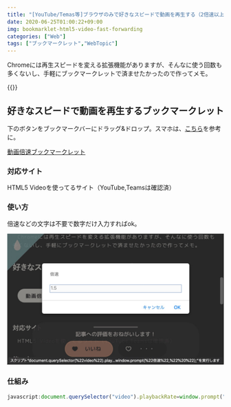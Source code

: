 ```yaml
---
title: "[YouTube/Temas等]ブラウザのみで好きなスピードで動画を再生する（2倍速以上など）ブックマークレット"
date: 2020-06-25T01:00:22+09:00
img: bookmarklet-html5-video-fast‐forwarding
categories: ["Web"]
tags: ["ブックマークレット","WebTopic"]
---
```


Chromeには再生スピードを変える拡張機能がありますが、そんなに使う回数も多くないし、手軽にブックマークレットで済ませたかったので作ってメモ。

{{<ad>}}

## 好きなスピードで動画を再生するブックマークレット

下のボタンをブックマークバーにドラッグ&ドロップ。スマホは、[こちら](https://wayohoo.com/ios/tips/how-to-install-bookmarklet-in-safari-for-ios.html)を参考に。

<a href="javascript:document.querySelector(%22video%22).playbackRate=window.prompt(%22倍速%22,%22 %22);" class=download>動画倍速ブックマークレット</a>

### 対応サイト

HTML5 Videoを使ってるサイト（YouTube,Teamsは確認済）

### 使い方

倍速などの文字は不要で数字だけ入力すればok。

![YouTubeなどの標準にはない4倍速や1.3倍なんかの微調整もできます。](../../../images/html5-video-fast‐forwarding-1.jpg)

### 仕組み

```js
javascript:document.querySelector("video").playbackRate=window.prompt("倍速"," ");
```